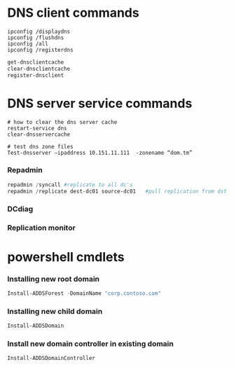 # DNS client commands
```
ipconfig /displaydns
ipconfig /flushdns
ipconfig /all
ipconfig /registerdns
```
```powershell
get-dnsclientcache
clear-dnsclientcache
register-dnsclient
```

# DNS server service commands

```
# how to clear the dns server cache
restart-service dns
clear-dnsservercache

# test dns zone files
Test-dnsserver –ipaddress 10.151.11.111  -zonename “dom.tm”
```

### Repadmin

```powershell
repadmin /syncall #replicate to all dc's
repadmin /replicate dest-dc01 source-dc01   #pull replication from dst to source
```
### DCdiag

### Replication monitor

# powershell cmdlets

### Installing new root domain

```powershell
Install-ADDSForest -DomainName "corp.contoso.com"
```

### Installing new child domain

```powershell
Install-ADDSDomain
```

### Install new domain controller in existing domain
```powershell
Install-ADDSDomainController
```